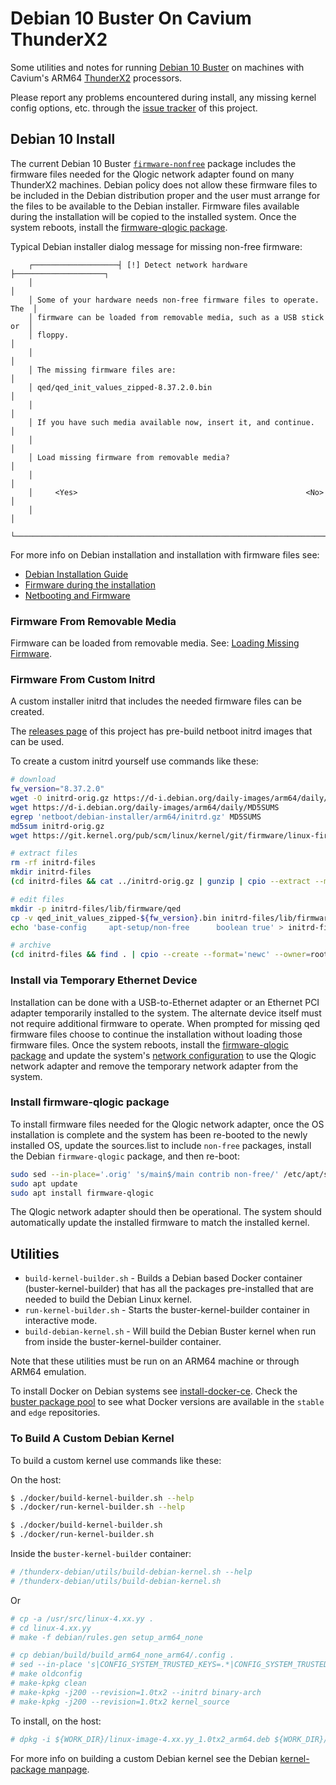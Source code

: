 # Debian 10 Buster On Cavium ThunderX2

Some utilities and notes for running [Debian 10 Buster](https://wiki.debian.org/DebianBuster) on machines with Cavium's ARM64 [ThunderX2](https://www.cavium.com/product-thunderx2-arm-processors.html) processors.

Please report any problems encountered during install, any missing kernel config options, etc. through the [issue tracker](../../issues) of this project.

## Debian 10 Install

The current Debian 10 Buster [`firmware-nonfree`](https://packages.debian.org/buster/firmware-qlogic) package includes the firmware files needed for the Qlogic network adapter found on many ThunderX2 machines.  Debian policy does not allow these firmware files to be included in the Debian distribution proper and the user must arrange for the files to be available to the Debian installer.  Firmware files available during the installation will be copied to the installed system.  Once the system reboots, install the [firmware-qlogic package](#install-firmware-qlogic-package).


Typical Debian installer dialog message for missing non-free firmware:

```
    ┌───────────────────┤ [!] Detect network hardware ├────────────────────┐
    │                                                                      │
    │ Some of your hardware needs non-free firmware files to operate. The  │
    │ firmware can be loaded from removable media, such as a USB stick or  │
    │ floppy.                                                              │
    │                                                                      │
    │ The missing firmware files are:                                      │
    │ qed/qed_init_values_zipped-8.37.2.0.bin                              │
    │                                                                      │
    │ If you have such media available now, insert it, and continue.       │
    │                                                                      │
    │ Load missing firmware from removable media?                          │
    │                                                                      │
    │     <Yes>                                                   <No>     │
    │                                                                      │
    └──────────────────────────────────────────────────────────────────────┘
```


For more info on Debian installation and installation with firmware files see:

* [Debian Installation Guide](https://d-i.debian.org/manual/en.arm64/)
* [Firmware during the installation](https://wiki.debian.org/Firmware#Firmware_during_the_installation)
* [Netbooting and Firmware](https://wiki.debian.org/DebianInstaller/NetbootFirmware)

### Firmware From Removable Media

Firmware can be loaded from removable media.  See: [Loading Missing Firmware](https://d-i.debian.org/manual/en.arm64/ch06s04.html).

### Firmware From Custom Initrd

A custom installer initrd that includes the needed firmware files can be created.

The [releases page](../../releases) of this project has pre-build netboot initrd images that can be used.

To create a custom initrd yourself use commands like these:

```sh
# download
fw_version="8.37.2.0"
wget -O initrd-orig.gz https://d-i.debian.org/daily-images/arm64/daily/netboot/debian-installer/arm64/initrd.gz
wget https://d-i.debian.org/daily-images/arm64/daily/MD5SUMS
egrep 'netboot/debian-installer/arm64/initrd.gz' MD5SUMS
md5sum initrd-orig.gz
wget https://git.kernel.org/pub/scm/linux/kernel/git/firmware/linux-firmware.git/tree/qed/qed_init_values_zipped-${fw_version}.bin

# extract files
rm -rf initrd-files
mkdir initrd-files
(cd initrd-files && cat ../initrd-orig.gz | gunzip | cpio --extract --make-directories --preserve-modification-time --verbose)

# edit files
mkdir -p initrd-files/lib/firmware/qed
cp -v qed_init_values_zipped-${fw_version}.bin initrd-files/lib/firmware/qed/
echo 'base-config     apt-setup/non-free      boolean true' > initrd-files/preseed.cfg

# archive
(cd initrd-files && find . | cpio --create --format='newc' --owner=root:root | gzip > ../initrd-qed-${fw_version}.gz)
```

### Install via Temporary Ethernet Device

Installation can be done with a USB-to-Ethernet adapter or an Ethernet PCI adapter temporarily installed to the system.  The alternate device itself must not require additional firmware to operate.  When prompted for missing qed firmware files choose to continue the installation without loading those firmware files.  Once the system reboots, install the [firmware-qlogic package](#install-firmware-qlogic-package) and update the system's [network configuration](https://www.debian.org/doc/manuals/debian-reference/ch05) to use the Qlogic network adapter and remove the temporary network adapter from the system. 

### Install firmware-qlogic package

To install firmware files needed for the Qlogic network adapter, once the OS installation is complete and the system has been re-booted to the newly installed OS, update the sources.list to include `non-free` packages, install the Debian `firmware-qlogic` package, and then re-boot:

```sh
sudo sed --in-place='.orig' 's/main$/main contrib non-free/' /etc/apt/sources.list
sudo apt update
sudo apt install firmware-qlogic
```

The Qlogic network adapter should then be operational.  The system should automatically update the installed firmware to match the installed kernel.

## Utilities

* `build-kernel-builder.sh` - Builds a Debian based Docker container (buster-kernel-builder) that has all the packages pre-installed that are needed to build the Debian Linux kernel.
* `run-kernel-builder.sh` - Starts the buster-kernel-builder container in interactive mode.
* `build-debian-kernel.sh` - Will build the Debian Buster kernel when run from inside the buster-kernel-builder container.

Note that these utilities must be run on an ARM64 machine or through ARM64 emulation.

To install Docker on Debian systems see [install-docker-ce](https://docs.docker.com/install/linux/docker-ce/debian/#install-docker-ce).  Check the [buster package pool](https://download.docker.com/linux/debian/dists/buster/pool) to see what Docker versions are available in the `stable` and `edge` repositories.

### To Build A Custom Debian Kernel

To build a custom kernel use commands like these:

On the host:

```sh
$ ./docker/build-kernel-builder.sh --help
$ ./docker/run-kernel-builder.sh --help

$ ./docker/build-kernel-builder.sh
$ ./docker/run-kernel-builder.sh
```

Inside the `buster-kernel-builder` container:

```sh
# /thunderx-debian/utils/build-debian-kernel.sh --help
# /thunderx-debian/utils/build-debian-kernel.sh
```

Or

```sh
# cp -a /usr/src/linux-4.xx.yy .
# cd linux-4.xx.yy
# make -f debian/rules.gen setup_arm64_none

# cp debian/build/build_arm64_none_arm64/.config .
# sed --in-place 's|CONFIG_SYSTEM_TRUSTED_KEYS=.*|CONFIG_SYSTEM_TRUSTED_KEYS=""|' .config
# make oldconfig
# make-kpkg clean
# make-kpkg -j200 --revision=1.0tx2 --initrd binary-arch
# make-kpkg -j200 --revision=1.0tx2 kernel_source
```

To install, on the host:

```sh
# dpkg -i ${WORK_DIR}/linux-image-4.xx.yy_1.0tx2_arm64.deb ${WORK_DIR}/linux-headers-4.xx.yy_1.0tx2_arm64.deb
```

For more info on building a custom Debian kernel see the Debian [kernel-package manpage](https://manpages.debian.org/testing/kernel-package/kernel-package.5.en.html).
